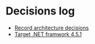 # Decisions log

* [Record architecture decisions](001-record-architecture-decisions.md)
* [Target .NET framwork 4.5.1](002-target-framework-net451.md)